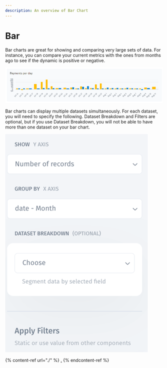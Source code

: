 ```yaml
---
description: An overview of Bar Chart
---
```


# Bar

Bar charts are great for showing and comparing very large sets of data. For instance, you can compare your current metrics with the ones from months ago to see if the dynamic is positive or negative.

![](<../../../.gitbook/assets/image (679).png>)

Bar charts can display multiple datasets simultaneously. For each dataset, you will need to specify the following. Dataset Breakdown and Filters are optional, but if you use Dataset Breakdown, you will not be able to have more than one dataset on your bar chart.

![](<../../../.gitbook/assets/image (20) (1).png>)

{% content-ref url="./" %}
[.](./)
{% endcontent-ref %}
